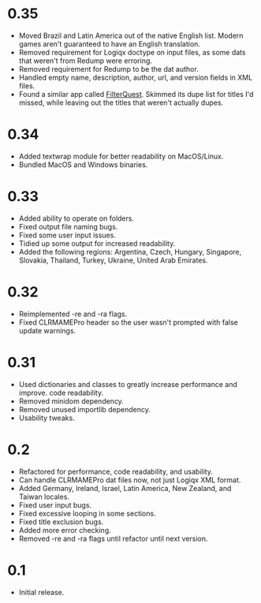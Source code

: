 # 0.35
- Moved Brazil and Latin America out of the native English list. Modern games
  aren't guaranteed to have an English translation.
- Removed requirement for Logiqx doctype on input files, as some dats that
  weren't from Redump were erroring.
- Removed requirement for Redump to be the dat author.
- Handled empty name, description, author, url, and version fields in XML files.
- Found a similar app called [FilterQuest](https://github.com/UnluckyForSome/FilterQuest).
  Skimmed its dupe list for titles I'd missed, while leaving out the titles
  that weren't actually dupes.

# 0.34
- Added textwrap module for better readability on MacOS/Linux.
- Bundled MacOS and Windows binaries.

# 0.33
- Added ability to operate on folders.
- Fixed output file naming bugs.
- Fixed some user input issues.
- Tidied up some output for increased readability.
- Added the following regions: Argentina, Czech, Hungary, Singapore, Slovakia,
  Thailand, Turkey, Ukraine, United Arab Emirates.

# 0.32
- Reimplemented -re and -ra flags.
- Fixed CLRMAMEPro header so the user wasn't prompted with false update
  warnings.

# 0.31
- Used dictionaries and classes to greatly increase performance and improve.
  code readability.
- Removed minidom dependency.
- Removed unused importlib dependency.
- Usability tweaks.

# 0.2
- Refactored for performance, code readability, and usability.
- Can handle CLRMAMEPro dat files now, not just Logiqx XML format.
- Added Germany, Ireland, Israel, Latin America, New Zealand, and Taiwan
  locales.
- Fixed user input bugs.
- Fixed excessive looping in some sections.
- Fixed title exclusion bugs.
- Added more error checking.
- Removed -re and -ra flags until refactor until next version.

# 0.1
- Initial release.